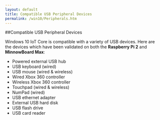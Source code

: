 ```yaml
---
layout: default
title: Compatible USB Peripheral Devices
permalink: /win10/Peripherals.htm
---
```


<div class="container" markdown="1">

##Compatible USB Peripheral Devices

Windows 10 IoT Core is compatible with a variety of USB devices. Here are the devices which have been validated on both the **Raspberry Pi 2** and **MinnowBoard Max**:

* Powered external USB hub
* USB keyboard (wired)
* USB mouse (wired & wireless)
* Wired Xbox 360 controller
* Wireless Xbox 360 controller
* Touchpad (wired & wireless)
* NumPad (wired)
* USB ethernet adapter
* External USB hard disk
* USB flash drive
* USB card reader

</div>
